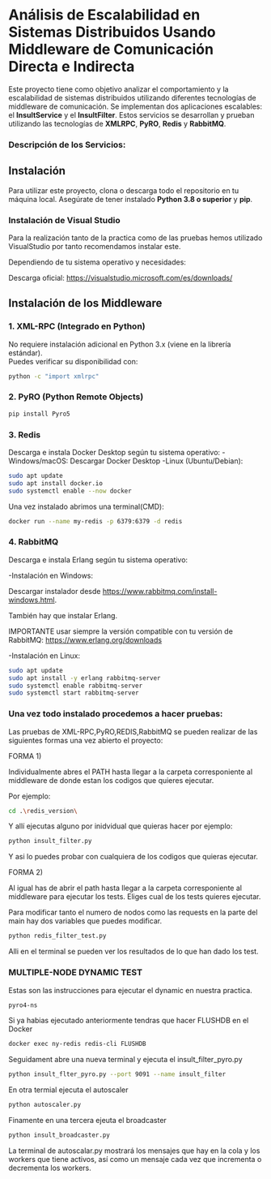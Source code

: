 # Análisis de Escalabilidad en Sistemas Distribuidos Usando Middleware de Comunicación Directa e Indirecta

Este proyecto tiene como objetivo analizar el comportamiento y la escalabilidad de sistemas distribuidos utilizando diferentes tecnologías de middleware de comunicación. Se implementan dos aplicaciones escalables: el **InsultService** y el **InsultFilter**. Estos servicios se desarrollan y prueban utilizando las tecnologías de **XMLRPC**, **PyRO**, **Redis** y **RabbitMQ**.

### Descripción de los Servicios:

## Instalación

Para utilizar este proyecto, clona o descarga todo el repositorio en tu máquina local. Asegúrate de tener instalado **Python 3.8 o superior** y **pip**.

###  Instalación de Visual Studio 
Para la realización tanto de la practica como de las pruebas hemos utilizado VisualStudio por tanto recomendamos instalar este.

Dependiendo de tu sistema operativo y necesidades:

Descarga oficial: https://visualstudio.microsoft.com/es/downloads/

## Instalación de los Middleware

### 1. XML-RPC (Integrado en Python)
No requiere instalación adicional en Python 3.x (viene en la librería estándar).  
Puedes verificar su disponibilidad con:
```bash
python -c "import xmlrpc"
````

### 2. PyRO (Python Remote Objects)
```bash
pip install Pyro5
````

### 3. Redis 
Descarga e instala Docker Desktop según tu sistema operativo:
-Windows/macOS: Descargar Docker Desktop
-Linux (Ubuntu/Debian):
````bash
sudo apt update
sudo apt install docker.io
sudo systemctl enable --now docker
````
Una vez instalado abrimos una terminal(CMD):
````bash
docker run --name my-redis -p 6379:6379 -d redis
````

### 4. RabbitMQ 
Descarga e instala Erlang según tu sistema operativo:

-Instalación en Windows:

Descargar instalador desde https://www.rabbitmq.com/install-windows.html.

También hay que instalar Erlang.

IMPORTANTE usar siempre la versión compatible con tu versión de RabbitMQ:
https://www.erlang.org/downloads

-Instalación en Linux:
```bash
sudo apt update
sudo apt install -y erlang rabbitmq-server
sudo systemctl enable rabbitmq-server
sudo systemctl start rabbitmq-server
```


### Una vez todo instalado procedemos a hacer pruebas:

Las pruebas de XML-RPC,PyRO,REDIS,RabbitMQ se pueden realizar de las siguientes formas una vez abierto el proyecto:

FORMA 1)

Individualmente abres el PATH hasta llegar a la carpeta corresponiente al middleware de donde estan los codigos que quieres ejecutar.

Por ejemplo:
```bash
cd .\redis_version\
````
Y allí ejecutas alguno por inidvidual que quieras hacer por ejemplo:
```bash
python insult_filter.py
```
Y asi lo puedes probar con cualquiera de los codigos que quieras ejecutar.

FORMA 2) 

Al igual has de abrir el path hasta llegar a la carpeta corresponiente al middleware para ejecutar los tests.
Eliges cual de los tests quieres ejecutar.

Para modificar tanto el numero de nodos como las requests en la parte del main hay dos variables que puedes modificar.
```bash
python redis_filter_test.py
```
Alli en el terminal se pueden ver los resultados de lo que han dado los test.

### MULTIPLE-NODE DYNAMIC TEST
Estas son las instrucciones para ejecutar el dynamic en nuestra practica. 
```bash
pyro4-ns
```
Si ya habias ejecutado anteriormente tendras que hacer FLUSHDB en el Docker
```bash
docker exec ny-redis redis-cli FLUSHDB
```
Seguidament abre una nueva terminal y ejecuta el insult_filter_pyro.py
```bash
python insult_flter_pyro.py --port 9091 --name insult_filter
```
En otra termial ejecuta el autoscaler
```bash
python autoscaler.py
```
Finamente en una tercera ejeuta el broadcaster 
```bash
python insult_broadcaster.py
```
La terminal de autoscalar.py mostrará los mensajes que hay en la cola y los workers que tiene activos, así como un mensaje cada vez que incrementa o decrementa los workers.